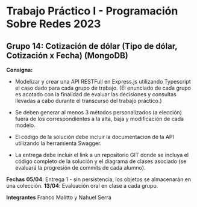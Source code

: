 # Trabajo Práctico I - Programación Sobre Redes 2023
## Grupo 14: Cotización de dólar (Tipo de dólar, Cotización x Fecha) (MongoDB)

**Consigna:**
+ Modelizar y crear una API RESTFull en Express.js utilizando Typescript el caso dado para cada grupo de trabajo. (El enunciado de cada grupo es acotado con la finalidad de evaluar las decisiones y consultas llevadas a cabo durante el transcurso del trabajo práctico.)

+ Se deben generar al menos 3 métodos personalizados (a elección) fuera de los correspondientes a la alta, baja
y modificación de cada modelo.

+ El código de la solución debe incluir la documentación de la API utilizando la herramienta Swagger.

+ La entrega debe incluir el link a un repositorio GIT donde se incluya el código completo de la solución y el 
diagrama de clases asociado (se evaluará la progresión de commits de cada alumno).


**Fechas**
**05/04**: Entrega 1 - sin persistencia, los objetos se almacenarán en una colección.
**13/04**: Evaluación oral en clase a cada grupo.


**Integrantes**
Franco Malitto y Nahuel Serra